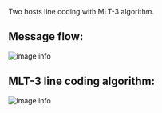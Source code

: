 Two hosts line coding with MLT-3 algorithm.

## Message flow:
![image info](./line_coding_flow.png)

## MLT-3 line coding algorithm:
![image info](./mlt-3.png)
